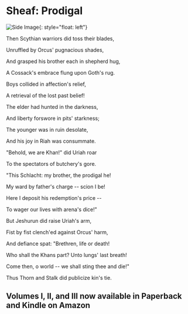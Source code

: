 # Sheaf: Prodigal

![Side Image](/docs/assets/images/Sheaf6-jpg.png){: style="float: left"}

Then Scythian warriors did toss their blades,

Unruffled by Orcus' pugnacious shades,

And grasped his brother each in shepherd hug,

A Cossack's embrace flung upon Goth's rug. 

Boys collided in affection's relief,

A retrieval of the lost past belief!

The elder had hunted in the darkness,

And liberty forswore in pits' starkness;

The younger was in ruin desolate,

And his joy in Riah was consummate.

"Behold, we are Khan!" did Uriah roar

To the spectators of butchery's gore.

"This Schlacht: my brother, the prodigal he!

My ward by father's charge -- scion I be!

Here I deposit his redemption's price --

To wager our lives with arena's dice!"

But Jeshurun did raise Uriah's arm,

Fist by fist clench'ed against Orcus' harm,

And defiance spat: "Brethren, life or death!

Who shall the Khans part? Unto lungs' last breath!

Come then, o world -- we shall sting thee and die!"

Thus Thorn and Stalk did publicize kin's tie. 

## Volumes I, II, and III now available in Paperback and Kindle on Amazon
